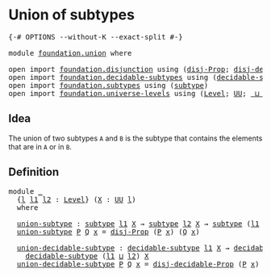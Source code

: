 # Union of subtypes

<pre class="Agda"><a id="30" class="Symbol">{-#</a> <a id="34" class="Keyword">OPTIONS</a> <a id="42" class="Pragma">--without-K</a> <a id="54" class="Pragma">--exact-split</a> <a id="68" class="Symbol">#-}</a>

<a id="73" class="Keyword">module</a> <a id="80" href="foundation.union.html" class="Module">foundation.union</a> <a id="97" class="Keyword">where</a>

<a id="104" class="Keyword">open</a> <a id="109" class="Keyword">import</a> <a id="116" href="foundation.disjunction.html" class="Module">foundation.disjunction</a> <a id="139" class="Keyword">using</a> <a id="145" class="Symbol">(</a><a id="146" href="foundation.disjunction.html#1135" class="Function">disj-Prop</a><a id="155" class="Symbol">;</a> <a id="157" href="foundation.disjunction.html#1591" class="Function">disj-decidable-Prop</a><a id="176" class="Symbol">)</a>
<a id="178" class="Keyword">open</a> <a id="183" class="Keyword">import</a> <a id="190" href="foundation.decidable-subtypes.html" class="Module">foundation.decidable-subtypes</a> <a id="220" class="Keyword">using</a> <a id="226" class="Symbol">(</a><a id="227" href="foundation.decidable-subtypes.html#1349" class="Function">decidable-subtype</a><a id="244" class="Symbol">)</a>
<a id="246" class="Keyword">open</a> <a id="251" class="Keyword">import</a> <a id="258" href="foundation.subtypes.html" class="Module">foundation.subtypes</a> <a id="278" class="Keyword">using</a> <a id="284" class="Symbol">(</a><a id="285" href="foundation-core.subtypes.html#2197" class="Function">subtype</a><a id="292" class="Symbol">)</a>
<a id="294" class="Keyword">open</a> <a id="299" class="Keyword">import</a> <a id="306" href="foundation.universe-levels.html" class="Module">foundation.universe-levels</a> <a id="333" class="Keyword">using</a> <a id="339" class="Symbol">(</a><a id="340" href="Agda.Primitive.html#597" class="Postulate">Level</a><a id="345" class="Symbol">;</a> <a id="347" href="foundation-core.universe-levels.html#222" class="Primitive">UU</a><a id="349" class="Symbol">;</a> <a id="351" href="Agda.Primitive.html#810" class="Primitive Operator">_⊔_</a><a id="354" class="Symbol">)</a>
</pre>
## Idea

The union of two subtypes `A` and `B` is the subtype that contains the elements that are in `A` or in `B`.

## Definition

<pre class="Agda"><a id="501" class="Keyword">module</a> <a id="508" href="foundation.union.html#508" class="Module">_</a>
  <a id="512" class="Symbol">{</a><a id="513" href="foundation.union.html#513" class="Bound">l</a> <a id="515" href="foundation.union.html#515" class="Bound">l1</a> <a id="518" href="foundation.union.html#518" class="Bound">l2</a> <a id="521" class="Symbol">:</a> <a id="523" href="Agda.Primitive.html#597" class="Postulate">Level</a><a id="528" class="Symbol">}</a> <a id="530" class="Symbol">(</a><a id="531" href="foundation.union.html#531" class="Bound">X</a> <a id="533" class="Symbol">:</a> <a id="535" href="foundation-core.universe-levels.html#222" class="Primitive">UU</a> <a id="538" href="foundation.union.html#513" class="Bound">l</a><a id="539" class="Symbol">)</a>
  <a id="543" class="Keyword">where</a>

  <a id="552" href="foundation.union.html#552" class="Function">union-subtype</a> <a id="566" class="Symbol">:</a> <a id="568" href="foundation-core.subtypes.html#2197" class="Function">subtype</a> <a id="576" href="foundation.union.html#515" class="Bound">l1</a> <a id="579" href="foundation.union.html#531" class="Bound">X</a> <a id="581" class="Symbol">→</a> <a id="583" href="foundation-core.subtypes.html#2197" class="Function">subtype</a> <a id="591" href="foundation.union.html#518" class="Bound">l2</a> <a id="594" href="foundation.union.html#531" class="Bound">X</a> <a id="596" class="Symbol">→</a> <a id="598" href="foundation-core.subtypes.html#2197" class="Function">subtype</a> <a id="606" class="Symbol">(</a><a id="607" href="foundation.union.html#515" class="Bound">l1</a> <a id="610" href="Agda.Primitive.html#810" class="Primitive Operator">⊔</a> <a id="612" href="foundation.union.html#518" class="Bound">l2</a><a id="614" class="Symbol">)</a> <a id="616" href="foundation.union.html#531" class="Bound">X</a>
  <a id="620" href="foundation.union.html#552" class="Function">union-subtype</a> <a id="634" href="foundation.union.html#634" class="Bound">P</a> <a id="636" href="foundation.union.html#636" class="Bound">Q</a> <a id="638" href="foundation.union.html#638" class="Bound">x</a> <a id="640" class="Symbol">=</a> <a id="642" href="foundation.disjunction.html#1135" class="Function">disj-Prop</a> <a id="652" class="Symbol">(</a><a id="653" href="foundation.union.html#634" class="Bound">P</a> <a id="655" href="foundation.union.html#638" class="Bound">x</a><a id="656" class="Symbol">)</a> <a id="658" class="Symbol">(</a><a id="659" href="foundation.union.html#636" class="Bound">Q</a> <a id="661" href="foundation.union.html#638" class="Bound">x</a><a id="662" class="Symbol">)</a>

  <a id="667" href="foundation.union.html#667" class="Function">union-decidable-subtype</a> <a id="691" class="Symbol">:</a> <a id="693" href="foundation.decidable-subtypes.html#1349" class="Function">decidable-subtype</a> <a id="711" href="foundation.union.html#515" class="Bound">l1</a> <a id="714" href="foundation.union.html#531" class="Bound">X</a> <a id="716" class="Symbol">→</a> <a id="718" href="foundation.decidable-subtypes.html#1349" class="Function">decidable-subtype</a> <a id="736" href="foundation.union.html#518" class="Bound">l2</a> <a id="739" href="foundation.union.html#531" class="Bound">X</a> <a id="741" class="Symbol">→</a>
    <a id="747" href="foundation.decidable-subtypes.html#1349" class="Function">decidable-subtype</a> <a id="765" class="Symbol">(</a><a id="766" href="foundation.union.html#515" class="Bound">l1</a> <a id="769" href="Agda.Primitive.html#810" class="Primitive Operator">⊔</a> <a id="771" href="foundation.union.html#518" class="Bound">l2</a><a id="773" class="Symbol">)</a> <a id="775" href="foundation.union.html#531" class="Bound">X</a>
  <a id="779" href="foundation.union.html#667" class="Function">union-decidable-subtype</a> <a id="803" href="foundation.union.html#803" class="Bound">P</a> <a id="805" href="foundation.union.html#805" class="Bound">Q</a> <a id="807" href="foundation.union.html#807" class="Bound">x</a> <a id="809" class="Symbol">=</a> <a id="811" href="foundation.disjunction.html#1591" class="Function">disj-decidable-Prop</a> <a id="831" class="Symbol">(</a><a id="832" href="foundation.union.html#803" class="Bound">P</a> <a id="834" href="foundation.union.html#807" class="Bound">x</a><a id="835" class="Symbol">)</a> <a id="837" class="Symbol">(</a><a id="838" href="foundation.union.html#805" class="Bound">Q</a> <a id="840" href="foundation.union.html#807" class="Bound">x</a><a id="841" class="Symbol">)</a>
</pre>